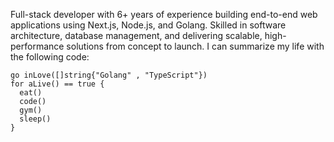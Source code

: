 Full-stack developer with 6+ years of experience building end-to-end web applications using Next.js, Node.js, and Golang. Skilled in software architecture, database management, and delivering scalable, high-performance solutions from concept to launch.
I can summarize my life with the following code:
```golang
go inLove([]string{"Golang" , "TypeScript"})
for aLive() == true {
  eat()
  code()
  gym()
  sleep()
}
```
